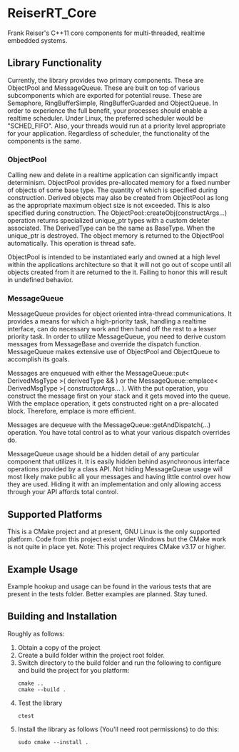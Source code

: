 # ReiserRT_Core
Frank Reiser's C++11 core components for multi-threaded, realtime 
embedded systems.

## Library Functionality
Currently, the library provides two primary components. 
These are ObjectPool and MessageQueue. These are built on top
of various subcomponents which are exported for potential reuse.
These are Semaphore, RingBufferSimple, RingBufferGuarded and
ObjectQueue. In order to experience the full benefit, your
processes should enable a realtime scheduler. Under Linux,
the preferred scheduler would be "SCHED_FIFO". Also, your
threads would run at a priority level appropriate for your
application. Regardless of scheduler, the functionality of
the components is the same.

### ObjectPool
Calling new and delete in a realtime application can
significantly impact determinism. ObjectPool provides 
pre-allocated memory for a fixed number of objects of some
base type. The quantity of which is specified during 
construction. Derived objects may also be created from
ObjectPool as long as the appropriate maximum object size
is not exceeded. This is also specified during construction.
The ObjectPool<BaseType>::createObj<DerivedType>(constructArgs...)
operation returns specialized unique_ptr types with a custom 
deleter associated. The DerivedType can be the same as BaseType.
When the unique_ptr is destroyed. The object memory is returned
to the ObjectPool automatically. This operation is thread safe.

ObjectPool is intended to be instantiated early and owned
at a high level within the applications architecture so that
it will not go out of scope until all objects created from it
are returned to the it. Failing to honor this will result
in undefined behavior.

### MessageQueue
MessageQueue provides for object oriented
intra-thread communications. It provides a means
for which a high-priority task, handling a realtime interface,
can do necessary work and then hand off the rest to a lesser priority
task. In order to utilize MessageQueue, you need to derive
custom messages from MessageBase and override the dispatch
function. MessageQueue makes extensive use of ObjectPool
and ObjectQueue to accomplish its goals.

Messages are enqueued with either the 
MessageQueue::put< DerivedMsgType >( derivedType && ) or the
MessageQueue::emplace< DerivedMsgType >( constructorArgs... ).
With the put operation, you construct the message first on
your stack and it gets moved into the queue. With
the emplace operation, it gets constructed right on a
pre-allocated block. Therefore, emplace is more efficient.

Messages are dequeue with the
MessageQueue::getAndDispatch(...) operation. You have total 
control as to what your various dispatch overrides do.

MessageQueue usage should be a hidden detail of any
particular component that utilizes it. It is easily
hidden behind asynchronous interface operations provided by
a class API. Not hiding MessageQueue usage will most likely 
make public all your messages and having little control
over how they are used. Hiding it with an implementation
and only allowing access through your API affords total control. 

## Supported Platforms
This is a CMake project and at present, GNU Linux is
the only supported platform. Code from this project exist
under Windows but the CMake work is not quite in place yet.
Note: This project requires CMake v3.17 or higher.

## Example Usage
Example hookup and usage can be found in the various
tests that are present in the tests folder. Better examples
are planned. Stay tuned.

## Building and Installation
Roughly as follows:
1) Obtain a copy of the project
2) Create a build folder within the project root folder.
3) Switch directory to the build folder and run the following 
   to configure and build the project for you platform:
   ```
   cmake ..
   cmake --build .
   ```
4) Test the library
   ```
   ctest
   ```
5) Install the library as follows (You'll need root permissions)
   to do this:
   ```
   sudo cmake --install .
   ```

